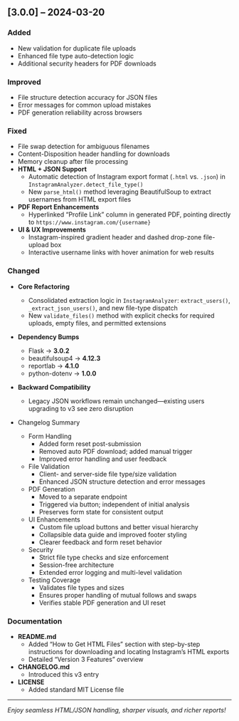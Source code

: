 ## [3.0.0] – 2024-03-20

### Added
- New validation for duplicate file uploads
- Enhanced file type auto-detection logic
- Additional security headers for PDF downloads

### Improved
- File structure detection accuracy for JSON files
- Error messages for common upload mistakes
- PDF generation reliability across browsers

### Fixed
- File swap detection for ambiguous filenames
- Content-Disposition header handling for downloads
- Memory cleanup after file processing
- **HTML + JSON Support**  
  - Automatic detection of Instagram export format (`.html` vs. `.json`) in `InstagramAnalyzer.detect_file_type()`  
  - New `parse_html()` method leveraging BeautifulSoup to extract usernames from HTML export files  
- **PDF Report Enhancements**  
  - Hyperlinked “Profile Link” column in generated PDF, pointing directly to `https://www.instagram.com/{username}`  
- **UI & UX Improvements**  
  - Instagram-inspired gradient header and dashed drop-zone file-upload box  
  - Interactive username links with hover animation for web results  

### Changed
- **Core Refactoring**  
  - Consolidated extraction logic in `InstagramAnalyzer`: `extract_users()`, `_extract_json_users()`, and new file-type dispatch  
  - New `validate_files()` method with explicit checks for required uploads, empty files, and permitted extensions  
- **Dependency Bumps**  
  - Flask → **3.0.2**  
  - beautifulsoup4 → **4.12.3**  
  - reportlab → **4.1.0**  
  - python-dotenv → **1.0.0**  
- **Backward Compatibility**  
  - Legacy JSON workflows remain unchanged—existing users upgrading to v3 see zero disruption  

- Changelog Summary
  - Form Handling
    - Added form reset post-submission
    - Removed auto PDF download; added manual trigger
    - Improved error handling and user feedback
  - File Validation
    - Client- and server-side file type/size validation
    - Enhanced JSON structure detection and error messages
  - PDF Generation
    - Moved to a separate endpoint
    - Triggered via button; independent of initial analysis
    - Preserves form state for consistent output
  - UI Enhancements
    - Custom file upload buttons and better visual hierarchy
    - Collapsible data guide and improved footer styling
    - Clearer feedback and form reset behavior
  - Security
    - Strict file type checks and size enforcement
    - Session-free architecture
    - Extended error logging and multi-level validation
  - Testing Coverage
    - Validates file types and sizes
    - Ensures proper handling of mutual follows and swaps
    - Verifies stable PDF generation and UI reset

### Documentation
- **README.md**  
  - Added “How to Get HTML Files” section with step-by-step instructions for downloading and locating Instagram’s HTML exports  
  - Detailed “Version 3 Features” overview  
- **CHANGELOG.md**  
  - Introduced this v3 entry  
- **LICENSE**  
  - Added standard MIT License file

---

*Enjoy seamless HTML/JSON handling, sharper visuals, and richer reports!*  
